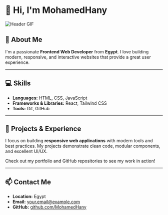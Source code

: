 # 👋 Hi, I'm MohamedHany

![Header GIF](https://media.giphy.com/media/3ohhwytHcusSCXXOUg/giphy.gif)

## 🚀 About Me

I'm a passionate **Frontend Web Developer** from **Egypt**. I love building modern, responsive, and interactive websites that provide a great user experience.

---

## 💻 Skills

* **Languages:** HTML, CSS, JavaScript
* **Frameworks & Libraries:** React, Tailwind CSS
* **Tools:** Git, GitHub

---

## 🌟 Projects & Experience

I focus on building **responsive web applications** with modern tools and best practices. My projects demonstrate clean code, modular components, and excellent UI/UX.

Check out my portfolio and GitHub repositories to see my work in action!

---

## 📫 Contact Me

* **Location:** Egypt
* **Email:** [your.email@example.com](elqoptan337@gmail.com)
* **GitHub:** [github.com/MohamedHany](https://github.com/Mohamedhany1233)
